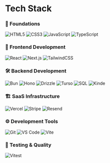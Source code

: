 # Tech Stack

### 🌱 Foundations
![HTML5](https://img.shields.io/badge/-HTML5-E34F26?style=flat-square&logo=html5&logoColor=white)
![CSS3](https://img.shields.io/badge/-CSS3-1572B6?style=flat-square&logo=css3&logoColor=white)
![JavaScript](https://img.shields.io/badge/-JavaScript-F7DF1E?style=flat-square&logo=javascript&logoColor=black)
![TypeScript](https://img.shields.io/badge/-TypeScript-3178C6?style=flat-square&logo=typescript&logoColor=white)

### 🎨 Frontend Development
![React](https://img.shields.io/badge/-React-61DAFB?style=flat-square&logo=react&logoColor=black)
![Next.js](https://img.shields.io/badge/-Next.js-000000?style=flat-square&logo=next.js&logoColor=white)
![TailwindCSS](https://img.shields.io/badge/-TailwindCSS-38B2AC?style=flat-square&logo=tailwind-css&logoColor=white)

### 🛠 Backend Development
![Bun](https://img.shields.io/badge/-Bun-000000?style=flat-square&logo=bun&logoColor=white)
![Hono](https://img.shields.io/badge/-Hono-E36002?style=flat-square&logo=hono&logoColor=white)
![Drizzle](https://img.shields.io/badge/-Drizzle-C5F74F?style=flat-square&logo=drizzle&logoColor=black)
![Turso](https://img.shields.io/badge/-Turso-4FF7D2?style=flat-square&logo=turso&logoColor=black)
![SQL](https://img.shields.io/badge/-SQL-4479A1?style=flat-square&logo=postgresql&logoColor=white)
![Kinde](https://img.shields.io/badge/-Kinde-FF5733?style=flat-square&logo=kinde&logoColor=white)

### 🏗 SaaS Infrastructure
![Vercel](https://img.shields.io/badge/-Vercel-000000?style=flat-square&logo=vercel&logoColor=white)
![Stripe](https://img.shields.io/badge/-Stripe-008CDD?style=flat-square&logo=stripe&logoColor=white)
![Resend](https://img.shields.io/badge/-Resend-000000?style=flat-square&logo=resend&logoColor=white)

### ⚙️ Development Tools
![Git](https://img.shields.io/badge/-Git-F05032?style=flat-square&logo=git&logoColor=white)
![VS Code](https://img.shields.io/badge/-VS%20Code-007ACC?style=flat-square&logo=visual-studio-code&logoColor=white)
![Vite](https://img.shields.io/badge/-Vite-646CFF?style=flat-square&logo=vite&logoColor=white)

### 🧪 Testing & Quality
![Vitest](https://img.shields.io/badge/-Vitest-6E9F18?style=flat-square&logo=vitest&logoColor=white)

<!--
> [!NOTE]  
> Highlights information that users should take into account, even when skimming.

> [!TIP]
> Optional information to help a user be more successful.

> [!IMPORTANT]  
> Crucial information necessary for users to succeed.

> [!WARNING]  
> Critical content demanding immediate user attention due to potential risks.

> [!CAUTION]
> Negative potential consequences of an action.
-->
